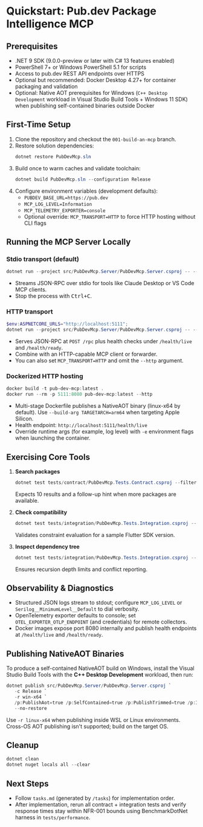 # Quickstart: Pub.dev Package Intelligence MCP

## Prerequisites

- .NET 9 SDK (9.0.0-preview or later with C# 13 features enabled)
- PowerShell 7+ or Windows PowerShell 5.1 for scripts
- Access to pub.dev REST API endpoints over HTTPS
- Optional but recommended: Docker Desktop 4.27+ for container packaging and validation
- Optional: Native AOT prerequisites for Windows (`C++ Desktop Development` workload in Visual Studio Build Tools + Windows 11 SDK) when publishing self-contained binaries outside Docker

## First-Time Setup

1. Clone the repository and checkout the `001-build-an-mcp` branch.
2. Restore solution dependencies:
   ```powershell
   dotnet restore PubDevMcp.sln
   ```
3. Build once to warm caches and validate toolchain:
   ```powershell
   dotnet build PubDevMcp.sln --configuration Release
   ```
4. Configure environment variables (development defaults):
   - `PUBDEV_BASE_URL=https://pub.dev`
   - `MCP_LOG_LEVEL=Information`
   - `MCP_TELEMETRY_EXPORTER=console`
   - Optional override: `MCP_TRANSPORT=HTTP` to force HTTP hosting without CLI flags

## Running the MCP Server Locally

### Stdio transport (default)

```powershell
dotnet run --project src/PubDevMcp.Server/PubDevMcp.Server.csproj -- --stdio
```

- Streams JSON-RPC over stdio for tools like Claude Desktop or VS Code MCP clients.
- Stop the process with <kbd>Ctrl+C</kbd>.

### HTTP transport

```powershell
$env:ASPNETCORE_URLS="http://localhost:5111";
dotnet run --project src/PubDevMcp.Server/PubDevMcp.Server.csproj -- --http
```

- Serves JSON-RPC at `POST /rpc` plus health checks under `/health/live` and `/health/ready`.
- Combine with an HTTP-capable MCP client or forwarder.
- You can also set `MCP_TRANSPORT=HTTP` and omit the `--http` argument.

### Dockerized HTTP hosting

```powershell
docker build -t pub-dev-mcp:latest .
docker run --rm -p 5111:8080 pub-dev-mcp:latest --http
```

- Multi-stage Dockerfile publishes a NativeAOT binary (linux-x64 by default). Use `--build-arg TARGETARCH=arm64` when targeting Apple Silicon.
- Health endpoint: `http://localhost:5111/health/live`
- Override runtime args (for example, log level) with `-e` environment flags when launching the container.

## Exercising Core Tools

1. **Search packages**

   ```powershell
   dotnet test tests/contract/PubDevMcp.Tests.Contract.csproj --filter "SearchPackages"
   ```

   Expects 10 results and a follow-up hint when more packages are available.

2. **Check compatibility**

   ```powershell
   dotnet test tests/integration/PubDevMcp.Tests.Integration.csproj --filter "Compatibility_ResolvesLatest"
   ```

   Validates constraint evaluation for a sample Flutter SDK version.

3. **Inspect dependency tree**
   ```powershell
   dotnet test tests/integration/PubDevMcp.Tests.Integration.csproj --filter "DependencyInspector_FlutterSdk"
   ```
   Ensures recursion depth limits and conflict reporting.

## Observability & Diagnostics

- Structured JSON logs stream to stdout; configure `MCP_LOG_LEVEL` or `Serilog__MinimumLevel__Default` to dial verbosity.
- OpenTelemetry exporter defaults to console; set `OTEL_EXPORTER_OTLP_ENDPOINT` (and credentials) for remote collectors.
- Docker images expose port 8080 internally and publish health endpoints at `/health/live` and `/health/ready`.

## Publishing NativeAOT Binaries

To produce a self-contained NativeAOT build on Windows, install the Visual Studio Build Tools with the **C++ Desktop Development** workload, then run:

```powershell
dotnet publish src/PubDevMcp.Server/PubDevMcp.Server.csproj `
   -c Release `
   -r win-x64 `
   /p:PublishAot=true /p:SelfContained=true /p:PublishTrimmed=true /p:InvariantGlobalization=true `
   --no-restore
```

Use `-r linux-x64` when publishing inside WSL or Linux environments. Cross-OS AOT publishing isn't supported; build on the target OS.

## Cleanup

```powershell
dotnet clean
dotnet nuget locals all --clear
```

## Next Steps

- Follow `tasks.md` (generated by `/tasks`) for implementation order.
- After implementation, rerun all contract + integration tests and verify response times stay within NFR-001 bounds using BenchmarkDotNet harness in `tests/performance`.
